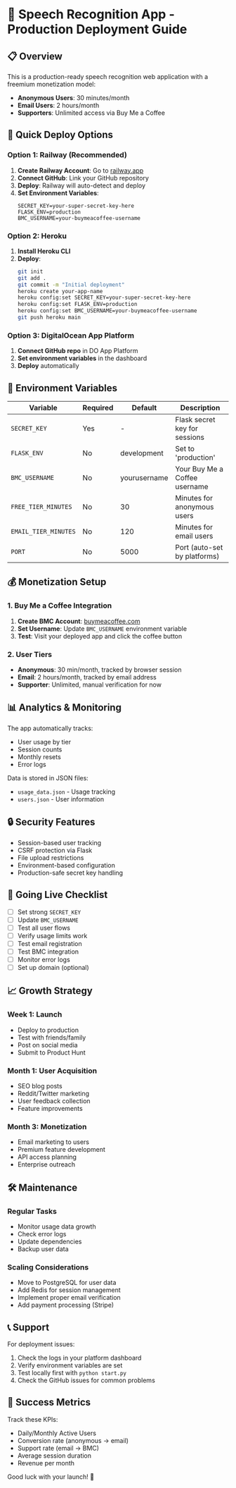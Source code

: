 # 🚀 Speech Recognition App - Production Deployment Guide

## 📋 Overview

This is a production-ready speech recognition web application with a freemium monetization model:

- **Anonymous Users**: 30 minutes/month
- **Email Users**: 2 hours/month  
- **Supporters**: Unlimited access via Buy Me a Coffee

## 🎯 Quick Deploy Options

### Option 1: Railway (Recommended)

1. **Create Railway Account**: Go to [railway.app](https://railway.app)
2. **Connect GitHub**: Link your GitHub repository
3. **Deploy**: Railway will auto-detect and deploy
4. **Set Environment Variables**:
   ```
   SECRET_KEY=your-super-secret-key-here
   FLASK_ENV=production
   BMC_USERNAME=your-buymeacoffee-username
   ```

### Option 2: Heroku

1. **Install Heroku CLI**
2. **Deploy**:
   ```bash
   git init
   git add .
   git commit -m "Initial deployment"
   heroku create your-app-name
   heroku config:set SECRET_KEY=your-super-secret-key-here
   heroku config:set FLASK_ENV=production
   heroku config:set BMC_USERNAME=your-buymeacoffee-username
   git push heroku main
   ```

### Option 3: DigitalOcean App Platform

1. **Connect GitHub repo** in DO App Platform
2. **Set environment variables** in the dashboard
3. **Deploy** automatically

## 🔧 Environment Variables

| Variable | Required | Default | Description |
|----------|----------|---------|-------------|
| `SECRET_KEY` | Yes | - | Flask secret key for sessions |
| `FLASK_ENV` | No | development | Set to 'production' |
| `BMC_USERNAME` | No | yourusername | Your Buy Me a Coffee username |
| `FREE_TIER_MINUTES` | No | 30 | Minutes for anonymous users |
| `EMAIL_TIER_MINUTES` | No | 120 | Minutes for email users |
| `PORT` | No | 5000 | Port (auto-set by platforms) |

## 💰 Monetization Setup

### 1. Buy Me a Coffee Integration

1. **Create BMC Account**: [buymeacoffee.com](https://buymeacoffee.com)
2. **Set Username**: Update `BMC_USERNAME` environment variable
3. **Test**: Visit your deployed app and click the coffee button

### 2. User Tiers

- **Anonymous**: 30 min/month, tracked by browser session
- **Email**: 2 hours/month, tracked by email address
- **Supporter**: Unlimited, manual verification for now

## 📊 Analytics & Monitoring

The app automatically tracks:
- User usage by tier
- Session counts
- Monthly resets
- Error logs

Data is stored in JSON files:
- `usage_data.json` - Usage tracking
- `users.json` - User information

## 🔒 Security Features

- Session-based user tracking
- CSRF protection via Flask
- File upload restrictions
- Environment-based configuration
- Production-safe secret key handling

## 🚀 Going Live Checklist

- [ ] Set strong `SECRET_KEY`
- [ ] Update `BMC_USERNAME` 
- [ ] Test all user flows
- [ ] Verify usage limits work
- [ ] Test email registration
- [ ] Test BMC integration
- [ ] Monitor error logs
- [ ] Set up domain (optional)

## 📈 Growth Strategy

### Week 1: Launch
- Deploy to production
- Test with friends/family
- Post on social media
- Submit to Product Hunt

### Month 1: User Acquisition
- SEO blog posts
- Reddit/Twitter marketing
- User feedback collection
- Feature improvements

### Month 3: Monetization
- Email marketing to users
- Premium feature development
- API access planning
- Enterprise outreach

## 🛠 Maintenance

### Regular Tasks
- Monitor usage data growth
- Check error logs
- Update dependencies
- Backup user data

### Scaling Considerations
- Move to PostgreSQL for user data
- Add Redis for session management
- Implement proper email verification
- Add payment processing (Stripe)

## 📞 Support

For deployment issues:
1. Check the logs in your platform dashboard
2. Verify environment variables are set
3. Test locally first with `python start.py`
4. Check the GitHub issues for common problems

## 🎉 Success Metrics

Track these KPIs:
- Daily/Monthly Active Users
- Conversion rate (anonymous → email)
- Support rate (email → BMC)
- Average session duration
- Revenue per month

Good luck with your launch! 🚀
